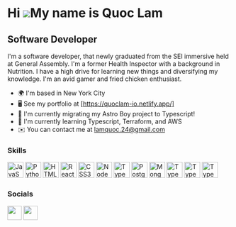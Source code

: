 Hi ![](https://user-images.githubusercontent.com/18350557/176309783-0785949b-9127-417c-8b55-ab5a4333674e.gif)My name is Quoc Lam
=========================================================================================================================================


Software Developer
------------------

I'm a software developer, that newly graduated from the SEI immersive held at General Assembly. I'm a former Health Inspector with a background in Nutrition. I have a high drive for learning new things and diversifying my knowledge. I'm an avid gamer and fried chicken enthusiast.

* 🌍  I'm based in New York City
* 🖥️  See my portfolio at [https://quoclam-io.netlify.app/]
* 🚀  I'm currently migrating my Astro Boy project to Typescript!
* 🧠  I'm currently learning Typescript, Terraform, and AWS
* ✉️   You can contact me at [lamquoc.24@gmail.com](mailto:lamquoc.24@gmail.com)

### Skills

<p align="left"><img src="https://raw.githubusercontent.com/danielcranney/readme-generator/main/public/icons/skills/javascript-colored.svg" width="36" height="36" alt="JavaScript" />
<img src="https://raw.githubusercontent.com/danielcranney/readme-generator/main/public/icons/skills/python-colored.svg" width="36" height="36" alt="Python" />

<img src="https://raw.githubusercontent.com/danielcranney/readme-generator/main/public/icons/skills/html5-colored.svg" width="36" height="36" alt="HTML5" />
<img src="https://raw.githubusercontent.com/danielcranney/readme-generator/main/public/icons/skills/react-colored.svg" width="36" height="36" alt="React" />
<img src="https://raw.githubusercontent.com/danielcranney/readme-generator/main/public/icons/skills/css3-colored.svg" width="36" height="36" alt="CSS3" />
<img src="https://raw.githubusercontent.com/danielcranney/readme-generator/main/public/icons/skills/nodejs-colored.svg" width="36" height="36" alt="NodeJS" />
<img width="36" alt="Type=Express, Dark Mode=False" src="https://user-images.githubusercontent.com/82473096/198401940-bc1fed18-cf1d-4c0a-bd7d-c1aa1d5363cb.png">
<img src="https://raw.githubusercontent.com/danielcranney/readme-generator/main/public/icons/skills/postgresql-colored.svg" width="36" height="36" alt="PostgreSQL" />
<img src="https://raw.githubusercontent.com/danielcranney/readme-generator/main/public/icons/skills/mongodb-colored.svg" width="36" height="36" alt="MongoDB" />
<img width="36" alt="Type=Framer Motion, Dark Mode=False" src="https://user-images.githubusercontent.com/82473096/198403229-148321d5-27b4-41d9-af91-48352bf9ac1a.png">
<img width="36" alt="Type=Redux, Dark Mode=False" src="https://user-images.githubusercontent.com/82473096/198403230-a928814a-329f-4736-a2a0-95898620a458.png">
<img width="36" alt="Type=Sass, Dark Mode=False" src="https://user-images.githubusercontent.com/82473096/198403232-eca65ccf-573d-4b1f-86e9-1d57804622e1.png">


</p>


### Socials

<p align="left"> <a href="https://www.linkedin.com/in/lam-quoc/" target="_blank" rel="noreferrer"><img src="https://raw.githubusercontent.com/danielcranney/readme-generator/main/public/icons/socials/linkedin.svg" width="32" height="32" /></a> <a href="https://quoclam-io.netlify.app/" target="_blank" rel="noreferrer"><img src="https://static.thenounproject.com/png/1378900-200.png" width="32" height="32" /></a></p>

<!-- ### Badges

<b>My GitHub Stats</b>

<a href="https://github.com/QuocLam-io"><img src="https://github-readme-stats.vercel.app/api?username=Quoclam-io&show_icons=true&hide=&count_private=true&title_color=14b8a6&text_color=ffffff&icon_color=14b8a6&bg_color=0f172a&hide_border=true&show_icons=true" alt="Jeffrod1098's GitHub stats" /></a> -->
